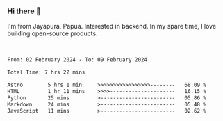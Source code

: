 ### Hi there 👋

I'm from Jayapura, Papua. Interested in backend. In my spare time, I love building open-source products.

<br>

 
 <!--START_SECTION:waka-->

```txt
From: 02 February 2024 - To: 09 February 2024

Total Time: 7 hrs 22 mins

Astro        5 hrs 1 min     >>>>>>>>>>>>>>>>>--------   68.09 %
HTML         1 hr 11 mins    >>>>---------------------   16.15 %
Python       25 mins         >------------------------   05.86 %
Markdown     24 mins         >------------------------   05.48 %
JavaScript   11 mins         >------------------------   02.62 %
```

<!--END_SECTION:waka-->
